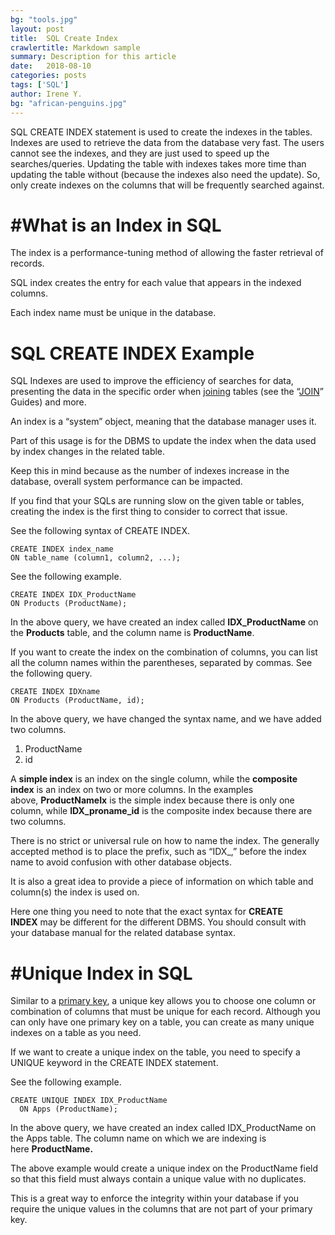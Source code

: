 ```yaml
---
bg: "tools.jpg"
layout: post
title:  SQL Create Index
crawlertitle: Markdown sample
summary: Description for this article
date:   2018-08-10
categories: posts
tags: ['SQL']
author: Irene Y.
bg: "african-penguins.jpg"
---
```

SQL CREATE INDEX statement is used to create the indexes in the tables. Indexes are used to retrieve the data from the database very fast. The users cannot see the indexes, and they are just used to speed up the searches/queries. Updating the table with indexes takes more time than updating the table without (because the indexes also need the update). So, only create indexes on the columns that will be frequently searched against.

# **#What is an Index in SQL**

The index is a performance-tuning method of allowing the faster retrieval of records.

SQL index creates the entry for each value that appears in the indexed columns.

Each index name must be unique in the database.

# **SQL CREATE INDEX Example**

SQL Indexes are used to improve the efficiency of searches for data, presenting the data in the specific order when [joining](https://appdividend.com/2019/06/13/sql-joins-tutorial-for-beginners-sql-joins-example/) tables (see the “[JOIN](https://appdividend.com/2019/06/13/sql-joins-tutorial-for-beginners-sql-joins-example/)” Guides) and more.

An index is a “system” object, meaning that the database manager uses it.

Part of this usage is for the DBMS to update the index when the data used by index changes in the related table.

Keep this in mind because as the number of indexes increase in the database, overall system performance can be impacted.

If you find that your SQLs are running slow on the given table or tables, creating the index is the first thing to consider to correct that issue.

See the following syntax of CREATE INDEX.

```
CREATE INDEX index_name
ON table_name (column1, column2, ...);
```

See the following example.

```
CREATE INDEX IDX_ProductName
ON Products (ProductName);
```

In the above query, we have created an index called **IDX_ProductName** on the **Products** table, and the column name is **ProductName**.

If you want to create the index on the combination of columns, you can list all the column names within the parentheses, separated by commas. See the following query.

```
CREATE INDEX IDXname
ON Products (ProductName, id);
```

In the above query, we have changed the syntax name, and we have added two columns.

1. ProductName
2. id

A **simple index** is an index on the single column, while the **composite index** is an index on two or more columns. In the examples above, **ProductNameIx** is the simple index because there is only one column, while **IDX_proname_id** is the composite index because there are two columns.

There is no strict or universal rule on how to name the index. The generally accepted method is to place the prefix, such as “IDX_,” before the index name to avoid confusion with other database objects.

It is also a great idea to provide a piece of information on which table and column(s) the index is used on.

Here one thing you need to note that the exact syntax for **CREATE INDEX** may be different for the different DBMS. You should consult with your database manual for the related database syntax.

# **#Unique Index in SQL**

Similar to a [primary key](https://appdividend.com/2019/06/27/sql-primary-key-tutorial-with-example-primary-key-in-sql/), a unique key allows you to choose one column or combination of columns that must be unique for each record. Although you can only have one primary key on a table, you can create as many unique indexes on a table as you need.

If we want to create a unique index on the table, you need to specify a UNIQUE keyword in the CREATE INDEX statement.

See the following example.

```
CREATE UNIQUE INDEX IDX_ProductName
  ON Apps (ProductName);
```

In the above query, we have created an index called IDX_ProductName on the Apps table. The column name on which we are indexing is here **ProductName.**

The above example would create a unique index on the ProductName field so that this field must always contain a unique value with no duplicates.

This is a great way to enforce the integrity within your database if you require the unique values in the columns that are not part of your primary key.